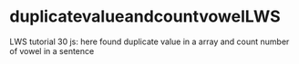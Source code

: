 # duplicatevalueandcountvowelLWS
 LWS tutorial 30 js: here found duplicate value in a array and count number of vowel in a sentence
